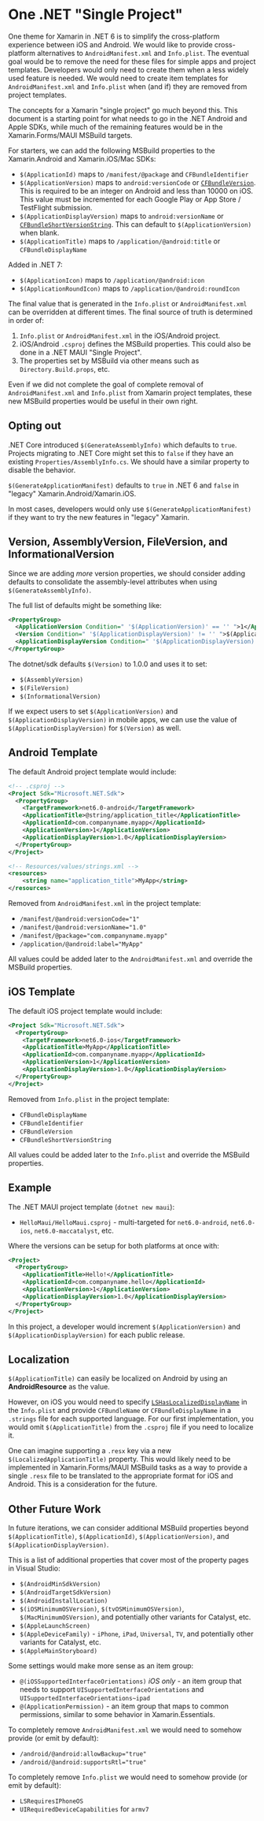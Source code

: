 # One .NET "Single Project"

One theme for Xamarin in .NET 6 is to simplify the cross-platform
experience between iOS and Android. We would like to provide
cross-platform alternatives to `AndroidManifest.xml` and `Info.plist`.
The eventual goal would be to remove the need for these files for
simple apps and project templates. Developers would only need to
create them when a less widely used feature is needed. We would need
to create item templates for `AndroidManifest.xml` and `Info.plist`
when (and if) they are removed from project templates.

The concepts for a Xamarin "single project" go much beyond this. This
document is a starting point for what needs to go in the .NET Android
and Apple SDKs, while much of the remaining features would be in the
Xamarin.Forms/MAUI MSBuild targets.

For starters, we can add the following MSBuild properties to the
Xamarin.Android and Xamarin.iOS/Mac SDKs:

* `$(ApplicationId)` maps to `/manifest/@package` and
  `CFBundleIdentifier`
* `$(ApplicationVersion)` maps to `android:versionCode` or
  [`CFBundleVersion`][CFBundleVersion]. This is required to be an integer on Android and
  less than 10000 on iOS. This value must be incremented for each
  Google Play or App Store / TestFlight submission.
* `$(ApplicationDisplayVersion)` maps to `android:versionName` or
  [`CFBundleShortVersionString`][CFBundleShortVersionString]. This can
  default to `$(ApplicationVersion)` when blank.
* `$(ApplicationTitle)` maps to `/application/@android:title` or
  `CFBundleDisplayName`

Added in .NET 7:

* `$(ApplicationIcon)` maps to `/application/@android:icon`
* `$(ApplicationRoundIcon)` maps to `/application/@android:roundIcon`

[CFBundleVersion]: https://developer.apple.com/library/archive/documentation/General/Reference/InfoPlistKeyReference/Articles/CoreFoundationKeys.html#//apple_ref/doc/uid/20001431-102364
[CFBundleShortVersionString]: https://developer.apple.com/library/archive/documentation/General/Reference/InfoPlistKeyReference/Articles/CoreFoundationKeys.html#//apple_ref/doc/uid/20001431-111349

The final value that is generated in the `Info.plist` or
`AndroidManifest.xml` can be overridden at different times. The final
source of truth is determined in order of:

1. `Info.plist` or `AndroidManifest.xml` in the iOS/Android project.
2. iOS/Android `.csproj` defines the MSBuild properties. This could
   also be done in a .NET MAUI "Single Project".
3. The properties set by MSBuild via other means such as
   `Directory.Build.props`, etc.

Even if we did not complete the goal of complete removal of
`AndroidManifest.xml` and `Info.plist` from Xamarin project templates,
these new MSBuild properties would be useful in their own right.

## Opting out

.NET Core introduced `$(GenerateAssemblyInfo)` which defaults to `true`.
Projects migrating to .NET Core might set this to `false` if they have
an existing `Properties/AssemblyInfo.cs`. We should have a similar
property to disable the behavior.

`$(GenerateApplicationManifest)` defaults to `true` in .NET 6 and
`false` in "legacy" Xamarin.Android/Xamarin.iOS.

In most cases, developers would only use `$(GenerateApplicationManifest)`
if they want to try the new features in "legacy" Xamarin.

## Version, AssemblyVersion, FileVersion, and InformationalVersion

Since we are adding *more* version properties, we should consider
adding defaults to consolidate the assembly-level attributes when
using `$(GenerateAssemblyInfo)`.

The full list of defaults might be something like:

```xml
<PropertyGroup>
  <ApplicationVersion Condition=" '$(ApplicationVersion)' == '' ">1</ApplicationVersion>
  <Version Condition=" '$(ApplicationDisplayVersion)' != '' ">$(ApplicationDisplayVersion)</Version>
  <ApplicationDisplayVersion Condition=" '$(ApplicationDisplayVersion)' == '' ">$(Version)</ApplicationDisplayVersion>
</PropertyGroup>
```

The dotnet/sdk defaults `$(Version)` to 1.0.0 and uses it to set:

* `$(AssemblyVersion)`
* `$(FileVersion)`
* `$(InformationalVersion)`

If we expect users to set `$(ApplicationVersion)` and
`$(ApplicationDisplayVersion)` in mobile apps, we can use the value of
`$(ApplicationDisplayVersion)` for `$(Version)` as well.

## Android Template

The default Android project template would include:

```xml
<!-- .csproj -->
<Project Sdk="Microsoft.NET.Sdk">
  <PropertyGroup>
    <TargetFramework>net6.0-android</TargetFramework>
    <ApplicationTitle>@string/application_title</ApplicationTitle>
    <ApplicationId>com.companyname.myapp</ApplicationId>
    <ApplicationVersion>1</ApplicationVersion>
    <ApplicationDisplayVersion>1.0</ApplicationDisplayVersion>
  </PropertyGroup>
</Project>

<!-- Resources/values/strings.xml -->
<resources>
    <string name="application_title">MyApp</string>
</resources>
```

Removed from `AndroidManifest.xml` in the project template:

* `/manifest/@android:versionCode="1"`
* `/manifest/@android:versionName="1.0"`
* `/manifest/@package="com.companyname.myapp"`
* `/application/@android:label="MyApp"`

All values could be added later to the `AndroidManifest.xml` and
override the MSBuild properties.

## iOS Template

The default iOS project template would include:

```xml
<Project Sdk="Microsoft.NET.Sdk">
  <PropertyGroup>
    <TargetFramework>net6.0-ios</TargetFramework>
    <ApplicationTitle>MyApp</ApplicationTitle>
    <ApplicationId>com.companyname.myapp</ApplicationId>
    <ApplicationVersion>1</ApplicationVersion>
    <ApplicationDisplayVersion>1.0</ApplicationDisplayVersion>
  </PropertyGroup>
</Project>
```

Removed from `Info.plist` in the project template:

* `CFBundleDisplayName`
* `CFBundleIdentifier`
* `CFBundleVersion`
* `CFBundleShortVersionString`

All values could be added later to the `Info.plist` and override the
MSBuild properties.

## Example

The .NET MAUI project template (`dotnet new maui`):

* `HelloMaui/HelloMaui.csproj` - multi-targeted for `net6.0-android`,
  `net6.0-ios`, `net6.0-maccatalyst`, etc.

Where the versions can be setup for both platforms at once with:

```xml
<Project>
  <PropertyGroup>
    <ApplicationTitle>Hello!</ApplicationTitle>
    <ApplicationId>com.companyname.hello</ApplicationId>
    <ApplicationVersion>1</ApplicationVersion>
    <ApplicationDisplayVersion>1.0</ApplicationDisplayVersion>
  </PropertyGroup>
</Project>
```

In this project, a developer would increment `$(ApplicationVersion)`
and `$(ApplicationDisplayVersion)` for each public release.

## Localization

`$(ApplicationTitle)` can easily be localized on Android by using an
**AndroidResource** as the value.

However, on iOS you would need to specify
[`LSHasLocalizedDisplayName`][0] in the `Info.plist` and provide
`CFBundleName` or `CFBundleDisplayName` in a `.strings` file for each
supported language. For our first implementation, you would omit
`$(ApplicationTitle)` from the `.csproj` file if you need to localize
it.

One can imagine supporting a `.resx` key via a new
`$(LocalizedApplicationTitle)` property. This would likely need to be
implemented in Xamarin.Forms/MAUI MSBuild tasks as a way to provide a
single `.resx` file to be translated to the appropriate format for iOS
and Android. This is a consideration for the future.

[0]: https://developer.apple.com/library/archive/documentation/General/Conceptual/MOSXAppProgrammingGuide/BuildTimeConfiguration/BuildTimeConfiguration.html

## Other Future Work

In future iterations, we can consider additional MSBuild properties
beyond `$(ApplicationTitle)`, `$(ApplicationId)`,
`$(ApplicationVersion)`, and `$(ApplicationDisplayVersion)`.

This is a list of additional properties that cover most of the
property pages in Visual Studio:

* `$(AndroidMinSdkVersion)`
* `$(AndroidTargetSdkVersion)`
* `$(AndroidInstallLocation)`
* `$(iOSMinimumOSVersion)`, `$(tvOSMinimumOSVersion)`,
  `$(MacMinimumOSVersion)`, and potentially other variants for
  Catalyst, etc.
* `$(AppleLaunchScreen)`
* `$(AppleDeviceFamily)` - `iPhone`, `iPad`, `Universal`, `TV`, and
  potentially other variants for Catalyst, etc.
* `$(AppleMainStoryboard)`

Some settings would make more sense as an item group:

* `@(iOSSupportedInterfaceOrientations)` _iOS only_ - an item group
  that needs to support `UISupportedInterfaceOrientations` and
  `UISupportedInterfaceOrientations~ipad`
* `@(ApplicationPermission)` - an item group that maps to common
  permissions, similar to some behavior in Xamarin.Essentials.

To completely remove `AndroidManifest.xml` we would need to somehow
provide (or emit by default):

* `/android/@android:allowBackup="true"`
* `/android/@android:supportsRtl="true"`

To completely remove `Info.plist` we would need to somehow
provide (or emit by default):

* `LSRequiresIPhoneOS`
* `UIRequiredDeviceCapabilities` for `armv7`
